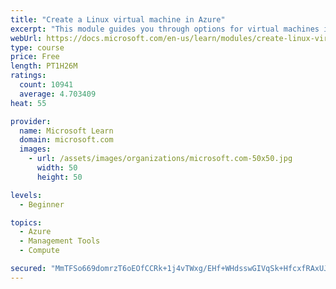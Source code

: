 ```yaml
---
title: "Create a Linux virtual machine in Azure"
excerpt: "This module guides you through options for virtual machines in Azure, creating and connecting a Linux virtual machine, and configuring your network settings."
webUrl: https://docs.microsoft.com/en-us/learn/modules/create-linux-virtual-machine-in-azure/
type: course
price: Free
length: PT1H26M
ratings:
  count: 10941
  average: 4.703409
heat: 55

provider:
  name: Microsoft Learn
  domain: microsoft.com
  images:
    - url: /assets/images/organizations/microsoft.com-50x50.jpg
      width: 50
      height: 50

levels:
  - Beginner

topics:
  - Azure
  - Management Tools
  - Compute

secured: "MmTFSo669domrzT6oEOfCCRk+1j4vTWxg/EHf+WHdsswGIVqSk+HfcxfRAxUJ5v5QE1rFibyBBrf9RqlBUeemEFxaAEc3FIKMRRhI983er+m2Mzc0b4qod18wMNlJo9h4XKutnZL/AQ7XW3qu1sl5LKzfrRF7O9eOrsBDPneNVtjyoEs9GMtjGqlHh4X9tDqebPdZAubHLvG51CGi3RAevguox8Lt3FEM5xYEr8zTQHcwmEae79XC//KUt/4fSkAFSjzgCTUwLFXiNPq8DZJ1ZYRd8F7UyBNSJztnW3+tnJvwx7fvltE7J5m7blRWiVd9DLxuH1oaQauqHswboSkHuEjxFswrD5y0y6oEoYpxmDL4L8mEHaQpBp/tkwElFIAziseCMr0xpT7SGheRlC9fy7+KEXoo0AUhYTf2jsCkis=;H8HM0C8htEMNbZP64m3LLg=="
---
```


